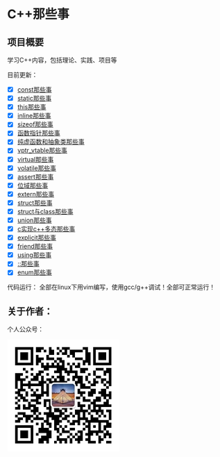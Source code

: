 # C++那些事

## 项目概要

学习C++内容，包括理论、实践、项目等

目前更新：
- [x] [const那些事](./const)
- [x] [static那些事](./static)
- [x] [this那些事](./this)
- [x] [inline那些事](./inline)
- [x] [sizeof那些事](./sizeof)
- [x] [函数指针那些事](./func_pointer)
- [x] [纯虚函数和抽象类那些事](./abstract)
- [x] [vptr_vtable那些事](./vptr_vtable)
- [x] [virtual那些事](./virtual)
- [x] [volatile那些事](./volatile)
- [x] [assert那些事](./assert)
- [x] [位域那些事](./bit)
- [x] [extern那些事](./extern)
- [x] [struct那些事](./struct)
- [x] [struct与class那些事](./struct_class)
- [x] [union那些事](./union)
- [x] [c实现c++多态那些事](./c_poly)
- [x] [explicit那些事](./explicit)
- [x] [friend那些事](./friend)
- [x] [using那些事](./using)
- [x] [::那些事](./::)
- [x] [enum那些事](./enum)

代码运行：
 全部在linux下用vim编写，使用gcc/g++调试！全部可正常运行！
## 关于作者：

个人公众号：

![](./img/wechat.jpg)

